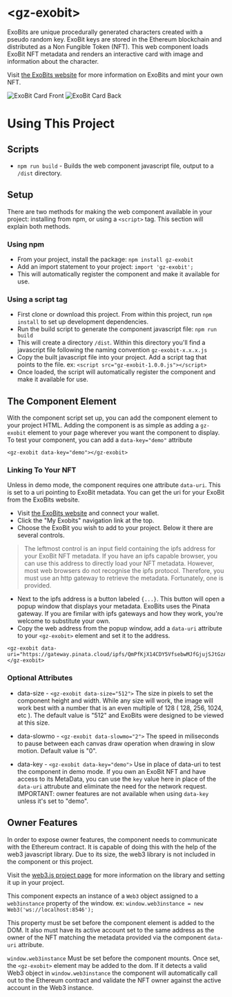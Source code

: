 # \<gz-exobit\>
ExoBits are unique procedurally generated characters created with a pseudo random key. ExoBit keys are stored in the Ethereum blockchain and distributed as a Non Fungible Token (NFT). This web component loads ExoBit NFT metadata and renders an interactive card with image and information about the character.

Visit [the ExoBits website](https://exobits.greenzeta.com/) for more information on ExoBits and mint your own NFT.

![ExoBit Card Front](https://exobits.greenzeta.com/www/images/preview_front.png "ExoBit Card Front") ![ExoBit Card Back](https://exobits.greenzeta.com/www/images/preview_back.png "ExoBit Card Back")

# Using This Project
## Scripts
- `npm run build` - Builds the web component javascript file, output to a `/dist` directory.


## Setup

There are two methods for making the web component available in your project: installing from npm, or using a `<script>` tag. This section will explain both methods.

### Using npm

- From your project, install the package: 
`npm install gz-exobit`
- Add an import statement to your project: 
`import 'gz-exobit';`
- This will automatically register the component and make it available for use.

### Using a script tag

- First clone or download this project. From within this project, run `npm install` to set up development dependencies.
- Run the build script to generate the component javascript file:
`npm run build`
- This will create a directory `/dist`. Within this directory you'll find a javascript file following the naming convention `gz-exobit-x.x.x.js`
- Copy the built javascript file into your project. Add a script tag that points to the file.
ex: `<script src="gz-exobit-1.0.0.js"></script>`
- Once loaded, the script will automatically register the component and make it available for use.

## The Component Element

With the component script set up, you can add the component element to your project HTML. Adding the component is as simple as adding a `gz-exobit` element to your page wherever you want the component to display. To test your component, you can add a `data-key="demo"` attribute

```
<gz-exobit data-key="demo"></gz-exobit>
```

### Linking To Your NFT
Unless in demo mode, the component requires one attribute `data-uri`. This is set to a uri pointing to ExoBit metadata. You can get the uri for your ExoBit from the ExoBits website. 
- Visit [the ExoBits website](https://exobits.greenzeta.com/) and connect your wallet. 
- Click the "My Exobits" navigation link at the top. 
- Choose the ExoBit you wish to add to your project. Below it there are several controls. 
>The leftmost control is an input field containing the ipfs address for your ExoBit NFT metadata. If you have an ipfs capable browser, you can use this address to directly load your NFT metadata. However, most web browsers do not recognise the ipfs protocol. Therefore, you must use an http gateway to retrieve the metadata. Fortunately, one is provided.
- Next to the ipfs address is a button labeled `{...}`. This button will open a popup window that displays your metadata. ExoBits uses the Pinata gateway. If you are fimilar with ipfs gateways and how they work, you're welcome to substitute your own.
- Copy the web address from the popup window, add a `data-uri` attribute to your `<gz-exobit>` element and set it to the address.
```
<gz-exobit data-uri="https://gateway.pinata.cloud/ipfs/QmPfKjX14CDY5VfsebwMJfGjujSJtGzASbcCRgEZ5x2yuw"></gz-exobit>
```

### Optional Attributes
- data-size - `<gz-exobit data-size="512">` The size in pixels to set the component height and width. While any size will work, the image will work best with a number that is an even multiple of 128 ( 128, 256, 1024, etc ). The default value is "512" and ExoBits were designed to be viewed at this size.

- data-slowmo - `<gz-exobit data-slowmo="2">` The speed in miliseconds to pause between each canvas draw operation when drawing in slow motion. Default value is "0".

- data-key - `<gz-exobit data-key="demo">` Use in place of data-uri to test the component in demo mode. If you own an ExoBit NFT and have access to its MetaData, you can use the `key` value here in place of the `data-uri` attrubute and eliminate the need for the network request. IMPORTANT: owner features are not available when using `data-key` unless it's set to "demo".

## Owner Features
In order to expose owner features, the component needs to communicate with the Ethereum contract. It is capable of doing this with the help of the web3 javascript library. Due to its size, the web3 library is not included in the component or this project. 

Visit the [web3.js project page](https://github.com/ChainSafe/web3.js) for more information on the library and setting it up in your project.

This component expects an instance of a `Web3` object assigned to a `web3instance` property of the window. ex: `window.web3instance = new Web3('ws://localhost:8546');`

This property must be set before the component element is added to the DOM. It also must have its active account set to the same address as the owner of the NFT matching the metadata provided via the component `data-uri` attribute.

`window.web3instance` Must be set before the component mounts. Once set, the `<gz-exobit>` element may be added to the dom. If it detects a valid Web3 object in `window.web3instance` the component will automatically call out to the Ethereum contract and validate the NFT owner against the active account in the Web3 instance.